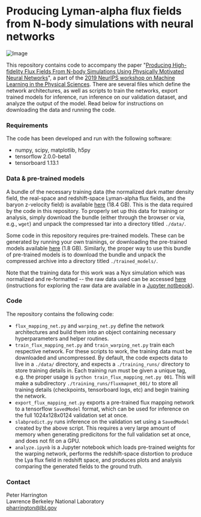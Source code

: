 # Producing Lyman-alpha flux fields from N-body simulations with neural networks 

![Image](https://drive.google.com/uc?export=view&id=1k7O7Gh3vF2kYY3qhx7NVgoUppKddbOwB)

This repository contains code to accompany the paper "[Producing High-fidelity Flux Fields From N-body Simulations Using Physically Motivated Neural Networks](https://ml4physicalsciences.github.io/2019/files/NeurIPS_ML4PS_2019_18.pdf)", a part of the [2019 NeurIPS workshop on Machine Learning in the Physical Sciences](https://ml4physicalsciences.github.io/). There are several files which define the network architectures, as well as scripts to train the networks, export trained models for inference, run inference on our validation dataset, and analyze the output of the model. Read below for instructions on downloading the data and running the code.

### Requirements
The code has been developed and run with the following software:
* numpy, scipy, matplotlib, h5py
* tensorflow 2.0.0-beta1
* tensorboard 1.13.1

### Data & pre-trained models

A bundle of the necessary training data (the normalized dark matter density field, the real-space and redshift-space Lyman-alpha flux fields, and the baryon z-velocity field) is available [here](https://portal.nersc.gov/project/m3363/DM2Flux/data.tar.gz) (18.4 GB). This is the data required by the code in this repository. To properly set up this data for training or analysis, simply download the bundle (either through the browser or via, e.g., `wget`) and unpack the compressed tar into a directory titled `./data/`.

Some code in this repository requires pre-trained models. These can be generated by running your own trainings, or downloading the pre-trained models available [here](https://portal.nersc.gov/project/m3363/DM2Flux/trained_models.tar.gz) (1.8 GB). Similarly, the proper way to use this bundle of pre-trained models is to download the bundle and unpack the compressed archive into a directory titled `./trained_models/`.

Note that the training data for this work was a Nyx simulation which was normalized and re-formatted -- the raw data used can be accessed [here](https://portal.nersc.gov/project/nyx/thermal/NVB_C009_l20n1024_S12345T000/z3/NVB_C009_l20n1024_S12345T000_z3.hdf5) (instructions for exploring the raw data are available in a [Jupyter notbeook](https://portal.nersc.gov/project/nyx/thermal/HDF5_example.ipynb)). 

### Code
The repository contains the following code:
* `flux_mapping_net.py` and `warping_net.py` define the network architectures and build them into an object containing necessary hyperparameters and helper routines.
* `train_flux_mapping_net.py` and `train_warping_net.py` train each respective network. For these scripts to work,  the training data must be downloaded and uncompressed. By default, the code expects data to live in a `./data/` directory, and expects a `./training_runs/` directory to store training details in. Each training run must be given a unique tag, e.g. the proper usage is `python train_flux_mapping_net.py 001`. This will make a subdirectory `./training_runs/fluxmapnet_001/` to store all training details (checkpoints, tensorboard logs, etc) and begin training the network.
* `export_flux_mapping_net.py` exports a pre-trained flux mapping network to a tensorflow `SavedModel` format, which can be used for inference on the full 1024x128x0124 validation set at once.
* `slabpredict.py` runs inference on the validation set using a `SavedModel` created by the above script. This requires a very large amount of memory when generating predicitons for the full validation set at once, and does not fit on a GPU.
* `analyze.ipynb` is a Jupyter notebook which loads pre-trained weights for the warping network, performs the redshift-space distortion to produce the Lya flux field in redshift space, and produces plots and analysis comparing the generated fields to the ground truth.

### Contact
Peter Harrington  
Lawrence Berkeley National Laboratory  
pharrington@lbl.gov

